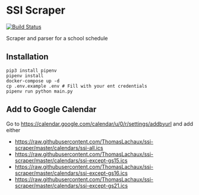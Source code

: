 # SSI Scraper

[![Build Status](https://github.com/ThomasLachaux/ssi-scraper/actions/workflows/ci.yml/badge.svg)](https://github.com/ThomasLachaux/ssi-scraper/actions)

Scraper and parser for a school schedule

## Installation

```
pip3 install pipenv
pipenv install
docker-compose up -d
cp .env.example .env # Fill with your ent credentials
pipenv run python main.py
```

## Add to Google Calendar

Go to https://calendar.google.com/calendar/u/0/r/settings/addbyurl and add either

- https://raw.githubusercontent.com/ThomasLachaux/ssi-scraper/master/calendars/ssi-all.ics
- https://raw.githubusercontent.com/ThomasLachaux/ssi-scraper/master/calendars/ssi-except-gs15.ics
- https://raw.githubusercontent.com/ThomasLachaux/ssi-scraper/master/calendars/ssi-except-gs16.ics
- https://raw.githubusercontent.com/ThomasLachaux/ssi-scraper/master/calendars/ssi-except-gs21.ics
